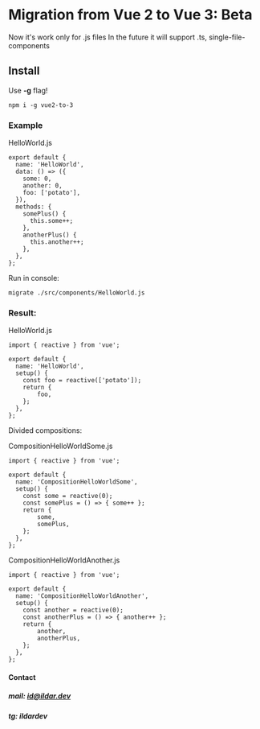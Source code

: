 # Migration from Vue 2 to Vue 3: Beta
Now it's work only for .js files
In the future it will support .ts, single-file-components

## Install
Use **-g** flag!
```
npm i -g vue2-to-3
```

### Example

HelloWorld.js
```
export default {
  name: 'HelloWorld',
  data: () => ({
    some: 0,
    another: 0,
    foo: ['potato'],
  }),
  methods: {
    somePlus() {
      this.some++;
    },
    anotherPlus() {
      this.another++;
    },
  },
};
```
Run in console:
```
migrate ./src/components/HelloWorld.js
```

### Result:

HelloWorld.js
```
import { reactive } from 'vue';

export default {
  name: 'HelloWorld',
  setup() {
  	const foo = reactive(['potato']);
	return {
		foo,
	};
  },
};
```
Divided compositions:

CompositionHelloWorldSome.js
```
import { reactive } from 'vue';

export default {
  name: 'CompositionHelloWorldSome',
  setup() {
  	const some = reactive(0);
	const somePlus = () => { some++ };
	return {
		some,
		somePlus,
	};
  },
};
```
CompositionHelloWorldAnother.js
```
import { reactive } from 'vue';

export default {
  name: 'CompositionHelloWorldAnother',
  setup() {
  	const another = reactive(0);
	const anotherPlus = () => { another++ };
	return {
		another,
		anotherPlus,
	};
  },
};
```


#### Contact
##### mail: **id@ildar.dev**
##### tg: **ildardev**


